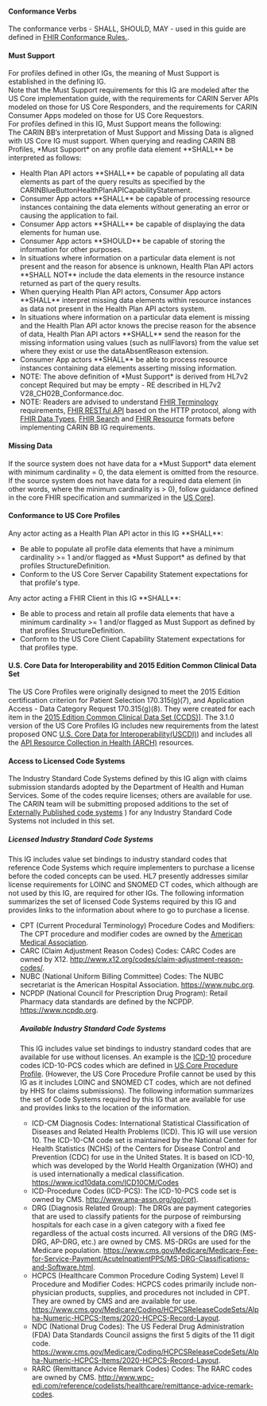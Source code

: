 <h4 id="conformance-verbs"> Conformance Verbs</h4>
The conformance verbs - SHALL, SHOULD, MAY - used in this guide are defined in <a href="http:/hl7.org/fhir/R4/conformance-rules.html">FHIR Conformance Rules.</a>.

<h4 id="must-support">Must Support</h4>
For profiles defined in other IGs, the meaning of Must Support is established in the defining IG. 
<br>
Note that the Must Support requirements for this IG are modeled after the US Core implementation guide, with the requirements for CARIN Server APIs modeled on those for US Core Responders, and the requirements for CARIN Consumer Apps modeled on those for US Core Requestors.
<br>
For profiles defined in this IG, Must Support means the following:
<br>
The CARIN BB’s interpretation of Must Support and Missing Data is aligned with US Core IG must support.  When querying and reading CARIN BB Profiles, *Must Support* on any profile data element **SHALL** be interpreted as follows:
<br>
<ul>
<li>Health Plan API actors **SHALL** be capable of populating all data elements as part of the query results as specified by the CARINBlueButtonHealthPlanAPICapabilityStatement.</li>
<li>Consumer App actors **SHALL** be capable of processing resource instances containing the data elements without generating an error or causing the application to fail. </li>
<li>Consumer App actors **SHALL** be capable of displaying the data elements for human use.</li>
<li>Consumer App actors **SHOULD** be capable of storing the information for other purposes.</li>
<li>In situations where information on a particular data element is not present and the reason for absence is unknown, Health Plan API actors **SHALL NOT** include the data elements in the resource instance returned as part of the query results.</li>
<li>When querying Health Plan API actors, Consumer App actors **SHALL** interpret missing data elements within resource instances as data not present in the Health Plan API actors system.</li>
<li>In situations where information on a particular data element is missing and the Health Plan API actor knows the precise reason for the absence of data, Health Plan API actors **SHALL** send the reason for the missing information using values (such as nullFlavors) from the value set where they exist or use the dataAbsentReason extension.</li>
<li>Consumer App actors **SHALL** be able to process resource instances containing data elements asserting missing information.
<li>NOTE: The above definition of *Must Support* is derived from HL7v2 concept Required but may be empty - RE described in HL7v2 V28_CH02B_Conformance.doc.</li>
<li>NOTE: Readers are advised to understand <a href="http://hl7.org/fhir/R4/terminologies.html">FHIR Terminology</a> requirements, <a href="http://hl7.org/fhir/R4/http.html">FHIR RESTful API</a>  based on the HTTP protocol, along with <a href="http://hl7.org/fhir/R4/datatypes.html">FHIR Data Types</a>, <a href="http://hl7.org/fhir/R4/search.html">FHIR Search</a> 
and <a href="http://hl7.org/fhir/R4/resource.html">FHIR Resource</a> formats before implementing CARIN BB IG requirements.</li>
</ul>

<h4 id="missing-data">Missing Data</h4>
If the source system does not have data for a *Must Support* data element with minimum cardinality = 0, the data element is omitted from the resource. If the source system does not have data for a required data element (in other words, where the minimum cardinality is > 0), follow guidance defined in the core FHIR specification and summarized in the <a href="http://hl7.org/fhir/us/core/general-guidance.html#missing-data">US Core</a>].

<h4 id="conformance-to-us-core-profiles">Conformance to US Core Profiles</h4>
Any actor acting as a Health Plan API actor in this IG **SHALL**:
<ul>
<li>Be able to populate all profile data elements that have a minimum cardinality >= 1 and/or flagged as *Must Support* as defined by that profiles StructureDefinition.</li>
<li>Conform to the US Core Server Capability Statement expectations for that profile's type.</li>
</ul>
Any actor acting a FHIR Client in this IG **SHALL**:
<ul>
<li>Be able to process and retain all profile data elements that have a minimum cardinality >= 1 and/or 
flagged as Must Support as defined by that profiles StructureDefinition.</li>
<li>Conform to the US Core Client Capability Statement expectations for that profiles type.</li>
</ul>
<h4 id="common-clinical-data-set">U.S. Core Data for Interoperability and 2015 Edition Common Clinical Data Set</h4>
The US Core Profiles were originally designed to meet the 2015 Edition certification criterion for Patient Selection 170.315(g)(7), and Application Access - Data Category Request 170.315(g)(8). They were created for each item in the <a href="https://www.healthit.gov/sites/default/files/ccds_reference_document_v1_1.pdf">2015 Edition Common Clinical Data Set (CCDS)</a>]. The 3.1.0 version of the US Core Profiles IG includes new requirements from the latest proposed ONC  <a href="https://www.healthit.gov/topic/laws-regulation-and-policy/notice-proposed-rulemaking-improve-interoperability-health">U.S. Core Data for Interoperability(USCDI)</a>) and includes all the <a href="https://www.healthit.gov/isa/api-resource-collection-health-arch">API Resource Collection in Health (ARCH)</a> resources.


<h4 id="code-systems">Access to Licensed Code Systems</h4>
The Industry Standard Code Systems defined by this IG align with claims submission standards adopted by the Department of Health and Human  Services.  Some of the codes require licenses; others are available for use.  The CARIN team will be submitting proposed additions to the set of <a href="https://www.hl7.org/fhir/terminologies-systems.html">Externally Published code systems</a> ) for any Industry Standard Code Systems not included in this set.

<h5 id="licensed"> Licensed Industry Standard Code Systems</h5>
 
This IG includes value set bindings to industry standard codes that reference Code Systems which require implementers to purchase a license before the coded concepts can be used.   HL7 presently addresses similar license requirements for LOINC and SNOMED CT codes, which although are not used by this IG, are required for other IGs.  The following information summarizes the set of licensed Code Systems required by this IG and provides links to the information about where to go to purchase a license.
<ul>
<li>CPT (Current Procedural Terminology) Procedure Codes and Modifiers:  
The CPT procedure and modifier codes are owned by the 
<a href =http://www.ama-assn.org/go/cpt](http://www.ama-assn.org/go/cpt)>American Medical Association</a>. </li>
<li>CARC (Claim Adjustment Reason Codes) Codes:  CARC Codes are owned by X12.  
<a href="http://www.x12.org/codes/claim-adjustment-reason-codes/">http://www.x12.org/codes/claim-adjustment-reason-codes/</a>.</li>
<li>NUBC (National Uniform Billing Committee) Codes:  
The NUBC secretariat is the American Hospital Association.  <a href="https://www.nubc.org">https://www.nubc.org</a>. </li>
<li>NCPDP (National Council for Prescription Drug Program):  Retail Pharmacy data standards are defined by the NCPDP.  
<a href="https://www.ncpdp.org">https://www.ncpdp.org</a>.</li>
</eul>
<h5 id="available">Available Industry Standard Code Systems</h5>
This IG includes value set bindings to industry standard codes that are available for use without licenses.  An example is the <a href="http://www.icd10data.com/icd10pcs">ICD-10</a> procedure codes ICD-10-PCS codes which are defined in <a href="http://hl7.org/fhir/us/core/StructureDefinition/us-core-procedure">US Core Procedure Profile</a>.  (However, the US Core Procedure Profile cannot be used by this IG as it includes LOINC and SNOMED CT codes, which are not defined by HHS for claims submissions).  The following information summarizes the set of Code Systems required by this IG that are available for use and provides links to the location of the information.
<ul>
<li>ICD-CM Diagnosis Codes: International Statistical Classification of Diseases and Related Health Problems (ICD).  
This IG will use version 10.  The ICD-10-CM code set is maintained by the National Center for Health Statistics (NCHS) 
of the Centers for Disease Control and Prevention (CDC) for use in the United States. It is based on ICD-10, 
which was developed by the World Health Organization (WHO) and is used internationally a medical 
classification.  <a href="https://www.icd10data.com/ICD10CM/Codes">https://www.icd10data.com/ICD10CM/Codes</a></li>
<li>ICD-Procedure Codes (ICD-PCS):  The ICD-10-PCS code set is owned by CMS.   
<a href="http://www.ama-assn.org/go/cpt">http://www.ama-assn.org/go/cpt)</a>.</li>
<li>DRG (Diagnosis Related Group):  The DRGs are payment categories that are used to classify patients for the purpose of 
reimbursing hospitals for each case in a given category with a fixed fee regardless of the actual costs incurred.   
All versions of the DRG (MS-DRG, AP-DRG, etc.) are owned by CMS.  MS-DRGs are used for the Medicare population.  
<a href="https://www.cms.gov/Medicare/Medicare-Fee-for-Service-Payment/AcuteInpatientPPS/MS-DRG-Classifications-and-Software.html">
https://www.cms.gov/Medicare/Medicare-Fee-for-Service-Payment/AcuteInpatientPPS/MS-DRG-Classifications-and-Software.html</a>.
</li>
<li>HCPCS (Healthcare Common Procedure Coding System) Level II Procedure and Modifier Codes:  
HCPCS codes primarily include non-physician products, supplies, and procedures not included in CPT.  
They are owned by CMS and are available for use.  <a href="https://www.cms.gov/Medicare/Coding/HCPCSReleaseCodeSets/Alpha-Numeric-HCPCS-Items/2020-HCPCS-Record-Layout">https://www.cms.gov/Medicare/Coding/HCPCSReleaseCodeSets/Alpha-Numeric-HCPCS-Items/2020-HCPCS-Record-Layout</a>.
</li>
<li>NDC (National Drug Codes):  The US Federal Drug Administration (FDA) Data Standards Council 
assigns the first 5 digits of the 11 digit code.  <a href="http://hl7.org/fhir/sid/ndc.html">https://www.cms.gov/Medicare/Coding/HCPCSReleaseCodeSets/Alpha-Numeric-HCPCS-Items/2020-HCPCS-Record-Layout</a>.
</li>
<li>RARC (Remittance Advice Remark Codes) Codes:  The RARC codes are owned by CMS.  
<a href="http://www.wpc-edi.com/reference/codelists/healthcare/remittance-advice-remark-codes">
http://www.wpc-edi.com/reference/codelists/healthcare/remittance-advice-remark-codes</a>.
</li>
</ul>
